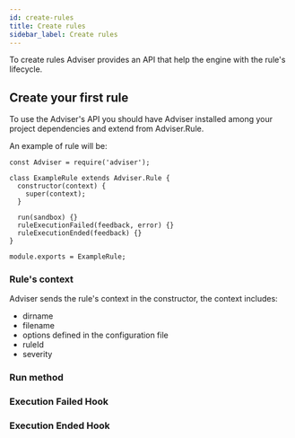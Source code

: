 ```yaml
---
id: create-rules
title: Create rules
sidebar_label: Create rules
---
```


To create rules Adviser provides an API that help the engine with the rule's lifecycle.

## Create your first rule

To use the Adviser's API you should have Adviser installed among your project dependencies and extend from Adviser.Rule.

An example of rule will be:

```
const Adviser = require('adviser');

class ExampleRule extends Adviser.Rule {
  constructor(context) {
    super(context);
  }

  run(sandbox) {}
  ruleExecutionFailed(feedback, error) {}
  ruleExecutionEnded(feedback) {}
}

module.exports = ExampleRule;
```

### Rule's context

Adviser sends the rule's context in the constructor, the context includes:

- dirname
- filename
- options defined in the configuration file
- ruleId
- severity

### Run method

### Execution Failed Hook

### Execution Ended Hook
